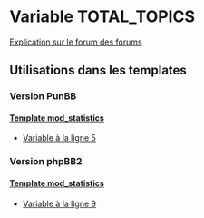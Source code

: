 # Variable TOTAL_TOPICS
[Explication sur le forum des forums](http://forum.forumactif.com/t294113-listing-des-variables#TOTAL_TOPICS)

## Utilisations dans les templates

### Version PunBB

#### [Template mod_statistics](punbb/mod_statistics.md)
* [Variable à la ligne 5](../punbb/mod_statistics.tpl#L5)

### Version phpBB2

#### [Template mod_statistics](subsilver/mod_statistics.md)
* [Variable à la ligne 9](../subsilver/mod_statistics.tpl#L9)